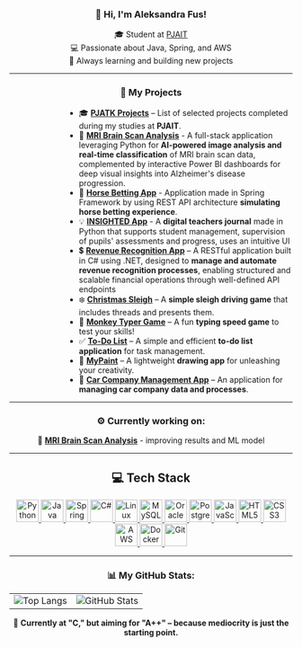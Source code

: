<div align="center">

### 👋 Hi, I'm Aleksandra Fus!

🎓 Student at [PJAIT](https://pja.edu.pl/)  
💻 Passionate about Java, Spring, and AWS  
🚀 Always learning and building new projects



</div>

---

<div align="center">

### 🧰 My Projects

</div>

<div style="margin-left: 100px; text-align: left;">

- 🎓 [**PJATK Projects**](https://github.com/alessandra3747/PJATK) – List of selected projects completed during my studies at **PJAIT**.
- 🔎 [**MRI Brain Scan Analysis**](https://github.com/alessandra3747/MRI_Brain_Scan_Analysis) - A full-stack application leveraging Python for **AI-powered image analysis and real-time classification** of MRI brain scan data, complemented by interactive Power BI dashboards for deep visual insights into Alzheimer's disease progression.
- 🐴 [**Horse Betting App**](https://github.com/alessandra3747/TPO/tree/main/TPO6_FA_S30395) - Application made in Spring Framework by using REST API architecture **simulating horse betting experience**.
- 💡  [**INSIGHTED App**](https://github.com/alessandra3747/PPY/tree/main/InsightEd) - A **digital teachers journal** made in Python that supports student management, supervision of pupils' assessments and progress, uses an intuitive UI
- 💲 [**Revenue Recognition App**](https://github.com/alessandra3747/APBD/tree/main/RevenueRecognitionApi) – A RESTful application built in C# using .NET, designed to **manage and automate revenue recognition processes**, enabling structured and scalable financial operations through well-defined API endpoints
- ❄️ [**Christmas Sleigh**](https://github.com/alessandra3747/ChristmasSleigh) – A **simple sleigh driving game** that includes threads and presents them.  
- 🐒 [**Monkey Typer Game**](https://github.com/alessandra3747/MonkeyTyperGame) – A fun **typing speed game** to test your skills!  
- ✅ [**To-Do List**](https://github.com/alessandra3747/To-Do-List) – A simple and efficient **to-do list application** for task management.  
- 🎨 [**MyPaint**](https://github.com/alessandra3747/MyPaint) – A lightweight **drawing app** for unleashing your creativity.  
- 🚗 [**Car Company Management App**](https://github.com/alessandra3747/CarCompanyManagementApp) – An application for **managing car company data and processes**.

</div>

---

<div align="center">

### ⚙️ Currently working on:
🔎 [**MRI Brain Scan Analysis**](https://github.com/alessandra3747/MRI_Brain_Scan_Analysis) - improving results and ML model
</div>

---

<div align="center">
  
## 💻 Tech Stack

<div align="center">
  <a href="https://www.python.org/" target="_blank" rel="noreferrer">
    <img src="https://cdn.jsdelivr.net/gh/devicons/devicon/icons/python/python-original-wordmark.svg" alt="Python" width="40" height="40"/>
  </a>
  <a href="https://www.java.com/" target="_blank" rel="noreferrer">
    <img src="https://cdn.jsdelivr.net/gh/devicons/devicon/icons/java/java-original-wordmark.svg" alt="Java" width="40" height="40"/>
  </a>
   <a href="https://spring.io/" target="_blank" rel="noreferrer">
    <img src="https://cdn.jsdelivr.net/gh/devicons/devicon/icons/spring/spring-original-wordmark.svg" alt="Spring" width="40" height="40"/>
  </a>
  </a>
   <a href="https://spring.io/" target="_blank" rel="noreferrer">
    <img src="https://cdn.jsdelivr.net/gh/devicons/devicon/icons/csharp/csharp-original.svg" alt="C#" width="40" height="40"/>
  </a>
  <a href="https://www.linux.org/" target="_blank" rel="noreferrer">
    <img src="https://cdn.jsdelivr.net/gh/devicons/devicon/icons/linux/linux-original.svg" alt="Linux" width="40" height="40"/>
  </a>
  <a href="https://www.mysql.com/" target="_blank" rel="noreferrer">
    <img src="https://cdn.jsdelivr.net/gh/devicons/devicon/icons/mysql/mysql-plain-wordmark.svg" alt="MySQL" width="40" height="40"/>
  </a>
  <a href="https://www.oracle.com/database/" target="_blank" rel="noreferrer">
    <img src="https://cdn.jsdelivr.net/gh/devicons/devicon/icons/oracle/oracle-original.svg" alt="Oracle" width="40" height="40"/>
  </a>
  <a href="https://www.postgresql.org/" target="_blank" rel="noreferrer">
    <img src="https://cdn.jsdelivr.net/gh/devicons/devicon/icons/postgresql/postgresql-original-wordmark.svg" alt="PostgreSQL" width="40" height="40"/>
  </a>
  <a href="https://developer.mozilla.org/en-US/docs/Web/JavaScript" target="_blank" rel="noreferrer">
    <img src="https://cdn.jsdelivr.net/gh/devicons/devicon/icons/javascript/javascript-original.svg" alt="JavaScript" width="40" height="40"/>
  </a>
  <a href="https://developer.mozilla.org/en-US/docs/Web/HTML" target="_blank" rel="noreferrer">
    <img src="https://cdn.jsdelivr.net/gh/devicons/devicon/icons/html5/html5-original.svg" alt="HTML5" width="40" height="40"/>
  </a>
  <a href="https://developer.mozilla.org/en-US/docs/Web/CSS" target="_blank" rel="noreferrer">
    <img src="https://cdn.jsdelivr.net/gh/devicons/devicon/icons/css3/css3-original.svg" alt="CSS3" width="40" height="40"/>
  </a>
  <a href="https://aws.amazon.com/" target="_blank" rel="noreferrer">
    <img src="https://cdn.jsdelivr.net/gh/devicons/devicon/icons/amazonwebservices/amazonwebservices-original-wordmark.svg" alt="AWS" width="40" height="40"/>
  </a>
  <a href="https://www.docker.com/" target="_blank" rel="noreferrer">
    <img src="https://cdn.jsdelivr.net/gh/devicons/devicon/icons/docker/docker-original.svg" alt="Docker" width="40" height="40"/>
  </a>
  <a href="https://git-scm.com/" target="_blank" rel="noreferrer">
    <img src="https://cdn.jsdelivr.net/gh/devicons/devicon/icons/git/git-original-wordmark.svg" alt="Git" width="40" height="40"/>
  </a>
</div>
</div>

---

<div align="center">

### 📊 My GitHub Stats:

<table>
  <tr>
    <td>
      <img src="https://github-readme-stats.vercel.app/api/top-langs/?username=alessandra3747&layout=compact&langs_count=10&hide=html,css&theme=github_dark" alt="Top Langs" />
    </td>
    <td>
      <img src="https://github-readme-stats.vercel.app/api?username=alessandra3747&show_icons=true&theme=tokyonight" alt="GitHub Stats" />
    </td>
  </tr>
</table>

🚀 <strong>Currently at "C," but aiming for "A++" – because mediocrity is just the starting point.</strong>

</div>
